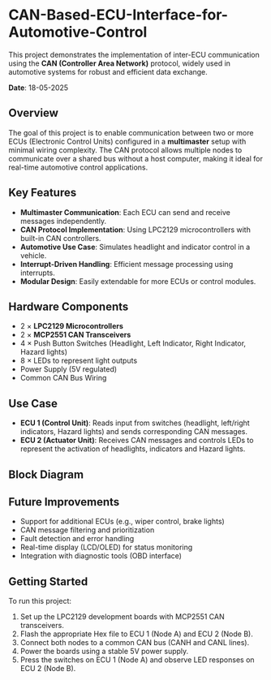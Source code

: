 # CAN-Based-ECU-Interface-for-Automotive-Control

This project demonstrates the implementation of inter-ECU communication using the **CAN (Controller Area Network)** protocol, widely used in automotive systems for robust and efficient data exchange.

**Date**: 18-05-2025

## Overview

The goal of this project is to enable communication between two or more ECUs (Electronic Control Units) configured in a **multimaster** setup with minimal wiring complexity. The CAN protocol allows multiple nodes to communicate over a shared bus without a host computer, making it ideal for real-time automotive control applications.

## Key Features

- **Multimaster Communication**: Each ECU can send and receive messages independently.
- **CAN Protocol Implementation**: Using LPC2129 microcontrollers with built-in CAN controllers.
- **Automotive Use Case**: Simulates headlight and indicator control in a vehicle.
- **Interrupt-Driven Handling**: Efficient message processing using interrupts.
- **Modular Design**: Easily extendable for more ECUs or control modules.

## Hardware Components

- 2 × **LPC2129 Microcontrollers**
- 2 × **MCP2551 CAN Transceivers**
- 4 × Push Button Switches (Headlight, Left Indicator, Right Indicator, Hazard lights)
- 8 × LEDs to represent light outputs
- Power Supply (5V regulated)
- Common CAN Bus Wiring

## Use Case

- **ECU 1 (Control Unit)**: Reads input from switches (headlight, left/right indicators, Hazard lights) and sends corresponding CAN messages.
- **ECU 2 (Actuator Unit)**: Receives CAN messages and controls LEDs to represent the activation of headlights, indicators and Hazard lights.

## Block Diagram


## Future Improvements

- Support for additional ECUs (e.g., wiper control, brake lights)
- CAN message filtering and prioritization
- Fault detection and error handling
- Real-time display (LCD/OLED) for status monitoring
- Integration with diagnostic tools (OBD interface)

## Getting Started

To run this project:

1. Set up the LPC2129 development boards with MCP2551 CAN transceivers.
2. Flash the appropriate Hex file to ECU 1 (Node A) and ECU 2 (Node B).
3. Connect both nodes to a common CAN bus (CANH and CANL lines).
4. Power the boards using a stable 5V power supply.
5. Press the switches on ECU 1 (Node A) and observe LED responses on ECU 2 (Node B).




